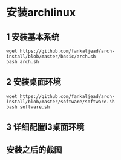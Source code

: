 # 安装archlinux #

## 1 安装基本系统 ##

~~~
wget https://github.com/fankaljead/arch-install/blob/master/basic/arch.sh
bash arch.sh
~~~

## 2 安装桌面环境 ##

~~~
wget https://github.com/fankaljead/arch-install/blob/master/software/software.sh
bash software.sh
~~~

## 3 详细配置i3桌面环境 ##


## 安装之后的截图 ##

[](./arch.jpg)

